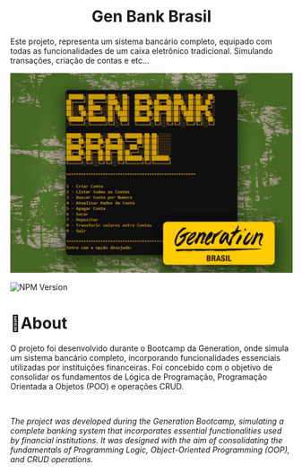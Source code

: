 <h1 align="center">Gen Bank Brasil</h1>
<p>Este projeto, representa um sistema bancário completo, equipado com todas as funcionalidades
de um caixa eletrônico tradicional. Simulando transações, criação de contas e etc...</p>

![Imagem Título](https://github.com/DouglasIde/GenBank/blob/main/img_README/GenBankBrazilDouglas_Titulo.jpg)

<img alt="NPM Version" src="https://img.shields.io/npm/v/java?style=flat-square&color=yellow">

<h1>📌About</h1>
<p>O projeto foi desenvolvido durante o Bootcamp da Generation, onde simula um sistema bancário completo,
incorporando funcionalidades essenciais utilizadas por instituições financeiras. Foi concebido com o objetivo
de consolidar os fundamentos de Lógica de Programação, Programação Orientada a Objetos (POO) e 
operações CRUD.</p><br>

<em>The project was developed during the Generation Bootcamp, simulating a complete banking 
system that incorporates essential functionalities used by financial institutions. It was designed 
with the aim of consolidating the fundamentals of Programming Logic, Object-Oriented Programming (OOP), and
 CRUD operations.</em>
